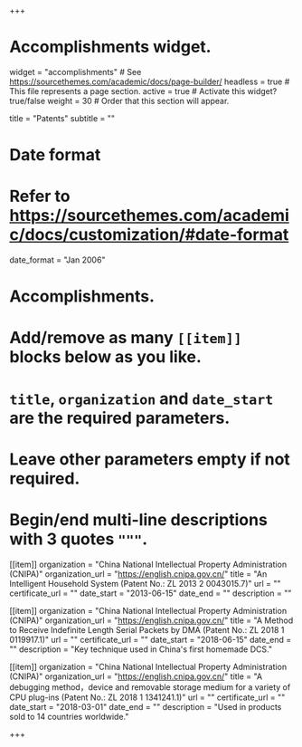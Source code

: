+++
# Accomplishments widget.
widget = "accomplishments"  # See https://sourcethemes.com/academic/docs/page-builder/
headless = true  # This file represents a page section.
active = true  # Activate this widget? true/false
weight = 30  # Order that this section will appear.

title = "Patents"
subtitle = ""

# Date format
#   Refer to https://sourcethemes.com/academic/docs/customization/#date-format
date_format = "Jan 2006"

# Accomplishments.
#   Add/remove as many `[[item]]` blocks below as you like.
#   `title`, `organization` and `date_start` are the required parameters.
#   Leave other parameters empty if not required.
#   Begin/end multi-line descriptions with 3 quotes `"""`.

[[item]]
  organization = "China National Intellectual Property Administration (CNIPA)"
  organization_url = "https://english.cnipa.gov.cn/"
  title = "An Intelligent Household System (Patent No.: ZL 2013 2 0043015.7)"
  url = ""
  certificate_url = ""
  date_start = "2013-06-15"
  date_end = ""
  description = ""

[[item]]
  organization = "China National Intellectual Property Administration (CNIPA)"
  organization_url = "https://english.cnipa.gov.cn/"
  title = "A Method to Receive Indefinite Length Serial Packets by DMA (Patent No.: ZL 2018 1 0119917.1)"
  url = ""
  certificate_url = ""
  date_start = "2018-06-15"
  date_end = ""
  description = "Key technique used in China's first homemade DCS."

[[item]]
  organization = "China National Intellectual Property Administration (CNIPA)"
  organization_url = "https://english.cnipa.gov.cn/"
  title = "A debugging method，device and removable storage medium for a variety of CPU plug-ins (Patent No.: ZL 2018 1 1341241.1)"
  url = ""
  certificate_url = ""
  date_start = "2018-03-01"
  date_end = ""
  description = "Used in products sold to 14 countries worldwide."
  


+++
